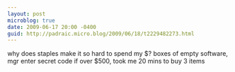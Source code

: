 ```yaml
---
layout: post
microblog: true
date: 2009-06-17 20:00 -0400
guid: http://padraic.micro.blog/2009/06/18/t2229482273.html
---
```

why does staples make it so hard to spend my $? boxes of empty software, mgr enter secret code if over $500, took me 20 mins to buy 3 items

